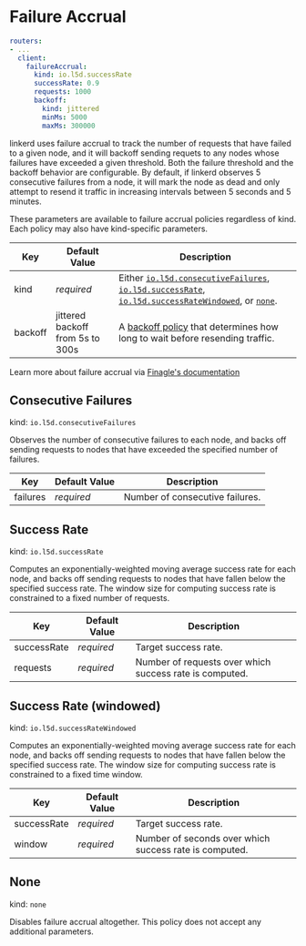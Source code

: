 # Failure Accrual

```yaml
routers:
- ...
  client:
    failureAccrual:
      kind: io.l5d.successRate
      successRate: 0.9
      requests: 1000
      backoff:
        kind: jittered
        minMs: 5000
        maxMs: 300000
```

linkerd uses failure accrual to track the number of requests that have failed to
a given node, and it will backoff sending requets to any nodes whose failures
have exceeded a given threshold. Both the failure threshold and the backoff
behavior are configurable. By default, if linkerd observes 5 consecutive
failures from a node, it will mark the node as dead and only attempt to resend
it traffic in increasing intervals between 5 seconds and 5 minutes.

<aside class="notice">
  These parameters are available to failure accrual policies regardless of kind. Each policy may also have kind-specific parameters.
</aside>

Key | Default Value | Description
--- | ------------- | -----------
kind | _required_ | Either [`io.l5d.consecutiveFailures`](#consecutive-failures), [`io.l5d.successRate`](#success-rate), [`io.l5d.successRateWindowed`](#success-rate-windowed), or [`none`](#none).
backoff | jittered backoff from 5s to 300s | A [backoff policy](#retry-budget-parameters) that determines how long to wait before resending traffic.

<aside class="success">
  Learn more about failure accrual via <a target="_blank" href="https://twitter.github.io/finagle/guide/Clients.html#failure-accrual">Finagle's documentation</a>
</aside>

## Consecutive Failures

kind: `io.l5d.consecutiveFailures`

Observes the number of consecutive failures to each node, and backs off sending
requests to nodes that have exceeded the specified number of failures.

Key | Default Value | Description
--- | ------------- | -----------
failures | _required_ | Number of consecutive failures.

## Success Rate

kind: `io.l5d.successRate`

Computes an exponentially-weighted moving average success rate for each node,
and backs off sending requests to nodes that have fallen below the specified
success rate. The window size for computing success rate is constrained to a
fixed number of requests.

Key | Default Value | Description
--- | ------------- | -----------
successRate | _required_ | Target success rate.
requests | _required_ | Number of requests over which success rate is computed.

## Success Rate (windowed)

kind: `io.l5d.successRateWindowed`

Computes an exponentially-weighted moving average success rate for each node,
and backs off sending requests to nodes that have fallen below the specified
success rate. The window size for computing success rate is constrained to a
fixed time window.

Key | Default Value | Description
--- | ------------- | -----------
successRate | _required_ | Target success rate.
window | _required_ | Number of seconds over which success rate is computed.

## None

kind: `none`

Disables failure accrual altogether. This policy does not accept any additional
parameters.
